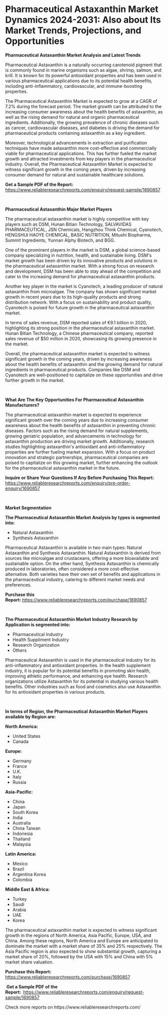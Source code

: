 <p><h1>Pharmaceutical Astaxanthin Market Dynamics 2024-2031: Also about Its Market Trends, Projections, and Opportunities</h1></p><p><strong>Pharmaceutical Astaxanthin Market Analysis and Latest Trends</strong></p>
<p><p>Pharmaceutical Astaxanthin is a naturally occurring carotenoid pigment that is commonly found in marine organisms such as algae, shrimp, salmon, and krill. It is known for its powerful antioxidant properties and has been used in various pharmaceutical applications due to its potential health benefits, including anti-inflammatory, cardiovascular, and immune-boosting properties.</p><p>The Pharmaceutical Astaxanthin Market is expected to grow at a CAGR of 7.2% during the forecast period. The market growth can be attributed to the increasing consumer awareness about the health benefits of astaxanthin, as well as the rising demand for natural and organic pharmaceutical ingredients. Additionally, the growing prevalence of chronic diseases such as cancer, cardiovascular diseases, and diabetes is driving the demand for pharmaceutical products containing astaxanthin as a key ingredient.</p><p>Moreover, technological advancements in extraction and purification techniques have made astaxanthin more cost-effective and commercially viable for pharmaceutical applications. This has further fueled the market growth and attracted investments from key players in the pharmaceutical industry. Overall, the Pharmaceutical Astaxanthin Market is expected to witness significant growth in the coming years, driven by increasing consumer demand for natural and sustainable healthcare solutions.</p></p>
<p><strong>Get a Sample PDF of the Report:&nbsp;</strong> <a href="https://www.reliableresearchreports.com/enquiry/request-sample/1690857">https://www.reliableresearchreports.com/enquiry/request-sample/1690857</a></p>
<p>&nbsp;</p>
<p><strong>Pharmaceutical Astaxanthin Major Market Players</strong></p>
<p><p>The pharmaceutical astaxanthin market is highly competitive with key players such as DSM, Hunan Bitian Technology, SALVAVIDAS PHARMACEUTICAL, JSN Chemicals, Hangzhou Think Chemical, Cyanotech, HENGSHUI HAOYE CHEMICAL, BASIC NUTRITION, Mitushi Biopharma, Summit Ingredients, Yunnan Alphy Biotech, and BGG.</p><p>One of the prominent players in the market is DSM, a global science-based company specializing in nutrition, health, and sustainable living. DSM's market growth has been driven by its innovative products and solutions in the pharmaceutical astaxanthin market. With a strong focus on research and development, DSM has been able to stay ahead of the competition and cater to the increasing demand for pharmaceutical astaxanthin products.</p><p>Another key player in the market is Cyanotech, a leading producer of natural astaxanthin from microalgae. The company has shown significant market growth in recent years due to its high-quality products and strong distribution network. With a focus on sustainability and product quality, Cyanotech is poised for future growth in the pharmaceutical astaxanthin market.</p><p>In terms of sales revenue, DSM reported sales of €9.1 billion in 2020, highlighting its strong position in the pharmaceutical astaxanthin market. Hunan Bitian Technology, a Chinese pharmaceutical company, reported sales revenue of $50 million in 2020, showcasing its growing presence in the market.</p><p>Overall, the pharmaceutical astaxanthin market is expected to witness significant growth in the coming years, driven by increasing awareness about the health benefits of astaxanthin and the growing demand for natural ingredients in pharmaceutical products. Companies like DSM and Cyanotech are well-positioned to capitalize on these opportunities and drive further growth in the market.</p></p>
<p>&nbsp;</p>
<p><strong>What Are The Key Opportunities For Pharmaceutical Astaxanthin Manufacturers?</strong></p>
<p><p>The pharmaceutical astaxanthin market is expected to experience significant growth over the coming years due to increasing consumer awareness about the health benefits of astaxanthin in preventing chronic diseases. Factors such as the rising demand for natural supplements, growing geriatric population, and advancements in technology for astaxanthin production are driving market growth. Additionally, research studies highlighting astaxanthin's antioxidant and anti-inflammatory properties are further fueling market expansion. With a focus on product innovation and strategic partnerships, pharmaceutical companies are poised to capitalize on this growing market, further enhancing the outlook for the pharmaceutical astaxanthin market in the future.</p></p>
<p><strong>Inquire or Share Your Questions If Any Before Purchasing This Report:</strong> <a href="https://www.reliableresearchreports.com/enquiry/pre-order-enquiry/1690857">https://www.reliableresearchreports.com/enquiry/pre-order-enquiry/1690857</a></p>
<p>&nbsp;</p>
<p><strong>Market Segmentation</strong></p>
<p><strong>The Pharmaceutical Astaxanthin Market Analysis by types is segmented into:</strong></p>
<p><ul><li>Natural Astaxanthin</li><li>Synthesis Astaxanthin</li></ul></p>
<p><p>Pharmaceutical Astaxanthin is available in two main types: Natural Astaxanthin and Synthesis Astaxanthin. Natural Astaxanthin is derived from sources like microalgae and crustaceans, offering a more bioavailable and sustainable option. On the other hand, Synthesis Astaxanthin is chemically produced in laboratories, often considered a more cost-effective alternative. Both varieties have their own set of benefits and applications in the pharmaceutical industry, catering to different market needs and preferences.</p></p>
<p><strong>Purchase this Report:&nbsp;</strong><a href="https://www.reliableresearchreports.com/purchase/1690857">https://www.reliableresearchreports.com/purchase/1690857</a></p>
<p>&nbsp;</p>
<p><strong>The Pharmaceutical Astaxanthin Market Industry Research by Application is segmented into:</strong></p>
<p><ul><li>Pharmaceutical Industry</li><li>Health Suppliment Industry</li><li>Research Organization</li><li>Others</li></ul></p>
<p><p>Pharmaceutical Astaxanthin is used in the pharmaceutical industry for its anti-inflammatory and antioxidant properties. In the health supplement industry, it is popular for its potential benefits in promoting skin health, improving athletic performance, and enhancing eye health. Research organizations utilize Astaxanthin for its potential in studying various health benefits. Other industries such as food and cosmetics also use Astaxanthin for its antioxidant properties in various products.</p></p>
<p>&nbsp;</p>
<p><strong>In terms of Region, the Pharmaceutical Astaxanthin Market Players available by Region are:</strong></p>
<p>
    <p> <strong> North America: </strong>
        <ul>
            <li>United States</li>
            <li>Canada</li>
        </ul>
        </p> 
    <p> <strong> Europe: </strong>
        <ul>
            <li>Germany</li>
            <li>France</li>
            <li>U.K.</li>
            <li>Italy</li>
            <li>Russia</li>
        </ul>
        </p> 
    <p> <strong> Asia-Pacific: </strong>
        <ul>
            <li>China</li>
            <li>Japan</li>
            <li>South Korea</li>
            <li>India</li>
            <li>Australia</li>
            <li>China Taiwan</li>
            <li>Indonesia</li>
            <li>Thailand</li>
            <li>Malaysia</li>
        </ul>
        </p> 
    <p> <strong> Latin America: </strong>
        <ul>
            <li>Mexico</li>
            <li>Brazil</li>
            <li>Argentina Korea</li>
            <li>Colombia</li>
        </ul>
        </p> 
    <p> <strong> Middle East & Africa: </strong>
        <ul>
            <li>Turkey</li>
            <li>Saudi</li>
            <li>Arabia</li>
            <li>UAE</li>
            <li>Korea</li>
        </ul>
    </p>
    </p>
<p><p>The pharmaceutical astaxanthin market is expected to witness significant growth in the regions of North America, Asia Pacific, Europe, USA, and China. Among these regions, North America and Europe are anticipated to dominate the market with a market share of 35% and 25% respectively. The Asia Pacific region is also expected to show substantial growth, capturing a market share of 20%, followed by the USA with 15% and China with 5% market share valuation.</p></p>
<p><strong>Purchase this Report: </strong><a href="https://www.reliableresearchreports.com/purchase/1690857">https://www.reliableresearchreports.com/purchase/1690857</a></p>
<p>&nbsp;<strong>Get a Sample PDF of the Report:&nbsp;&nbsp;</strong><a href="https://www.reliableresearchreports.com/enquiry/request-sample/1690857">https://www.reliableresearchreports.com/enquiry/request-sample/1690857</a></p>
<p><strong></strong></p>
<p>Check more reports on https://www.reliableresearchreports.com/</p>